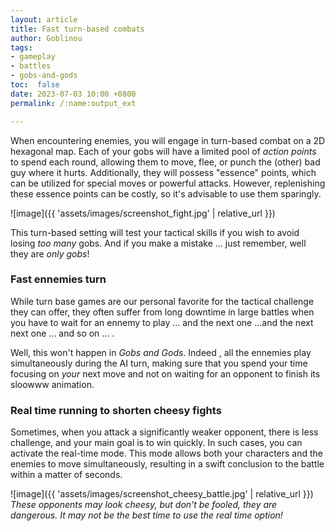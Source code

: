 ```yaml
---
layout: article
title: Fast turn-based combats
author: Goblinou
tags:
- gameplay
- battles
- gobs-and-gods
toc:  false
date: 2023-07-03 10:00 +0800
permalink: /:name:output_ext

---
```



When encountering enemies, you will engage in turn-based combat on a 2D hexagonal map. Each of your gobs will have a limited pool of *action points* to spend each round, allowing them to move, flee, or punch the (other) bad guy where it hurts. Additionally, they will possess "essence" points, which can be utilized for special moves or powerful attacks. However, replenishing these essence points can be costly, so it's advisable to use them sparingly.

![image]({{ 'assets/images/screenshot_fight.jpg' | relative_url }})

This turn-based setting will test your tactical skills if you wish to avoid losing *too many* gobs. And if you make a mistake ... just remember, well they are *only gobs*! 


### Fast ennemies turn 
While turn base games are our personal favorite for the tactical challenge they can offer, they often suffer from long downtime in large battles when you have to wait for an ennemy to play ... and the next one ...and the next next one ... and so on ... .

Well, this won't happen in *Gobs and Gods*.
Indeed , all the ennemies play simultaneously during the AI turn, making sure that you spend your time focusing on *your* next move and not on waiting for an opponent to finish its sloowww animation.

###  Real time running to shorten cheesy fights


Sometimes, when you attack a significantly weaker opponent, there is less challenge, and your main goal is to win quickly. In such cases, you can activate the real-time mode. This mode allows both your characters and the enemies to move simultaneously, resulting in a swift conclusion to the battle within a matter of seconds.

![image]({{ 'assets/images/screenshot_cheesy_battle.jpg' | relative_url }})
*These opponents may look cheesy, but don't be fooled, they are dangerous. It may not be the best time to use the real time option!*




